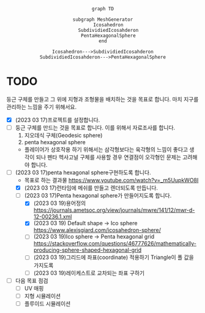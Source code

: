 <center><div markdown="1">

```mermaid
graph TD

subgraph MeshGenerator
	Icosahedron
	SubdividiedIcosahderon
	PentaHexagonalSphere
end

Icosahedron--->SubdividiedIcosahderon
SubdividiedIcosahderon--->PentaHexagonalSphere
```
</div></center>

# TODO

둥근 구체를 만들고 그 위에 지형과 조형물을 배치하는 것을 목표로 합니다. 마치 지구를 관리하는 느낌을 주기 위해서요.

- [x] (2023 03 17)프로젝트를 설정합니다.
- [ ] 둥근 구체를 만드는 것을 목표로 합니다. 이를 위해서 자료조사를 합니다.
	1. 지오데식 구체(Geodesic sphere)
	2. penta hexagonal sphere
	* 플레이어가 상호작용 하기 위해서는 삼각형보다는 육각형의 느낌이 좋다고 생각이 되나 펜타 헥사고널 구체를 사용할 경우 연결점이 오각형인 문제는 고려해야 합니다.
- [ ] (2023 03 17)penta hexagonal sphere구현하도록 합니다.
	* 목표로 하는 결과물 https://www.youtube.com/watch?v=_m5UupkWO8I
	- [x] (2023 03 17)런타임에 메쉬를 만들고 렌더되도록 만듭니다.
	- [ ] (2023 03 17)Penta hexagonal sphere가 만들어지도록 합니다.
		- [x] (2023 03 19)용어정의 https://journals.ametsoc.org/view/journals/mwre/141/12/mwr-d-12-00236.1.xml 
		- [x] (2023 03 19) Default shape -> Ico sphere https://www.alexisgiard.com/icosahedron-sphere/ 
		- [ ] (2023 03 19)Ico sphere -> Penta hexagonal grid https://stackoverflow.com/questions/46777626/mathematically-producing-sphere-shaped-hexagonal-grid 
		- [ ] (2023 03 19)그리드에 좌표(coordinate) 적용하기 Triangle이 폴 값을 가지도록 
		- [ ] (2023 03 19)레이케스트로 교차되는 좌표 구하기 
- [ ] 다음 목표 점검
	- [ ] UV 매핑
	- [ ] 지형 시뮬레이션
	- [ ] 플루이드 시뮬레이션
